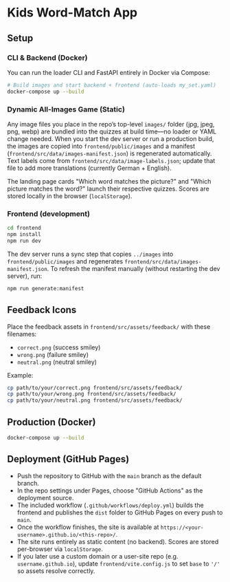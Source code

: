 # Kids Word-Match App

## Setup

### CLI & Backend (Docker)
You can run the loader CLI and FastAPI entirely in Docker via Compose:
```bash
# Build images and start backend + frontend (auto-loads my_set.yaml)
docker-compose up --build
```

### Dynamic All-Images Game (Static)

Any image files you place in the repo’s top-level `images/` folder (jpg, jpeg, png, webp) are bundled into the quizzes at build time—no loader or YAML change needed. When you start the dev server or run a production build, the images are copied into `frontend/public/images` and a manifest (`frontend/src/data/images-manifest.json`) is regenerated automatically. Text labels come from `frontend/src/data/image-labels.json`; update that file to add more translations (currently German + English).

The landing page cards "Which word matches the picture?" and "Which picture matches the word?" launch their respective quizzes. Scores are stored locally in the browser (`localStorage`).

### Frontend (development)
```bash
cd frontend
npm install
npm run dev
```

The dev server runs a sync step that copies `../images` into `frontend/public/images` and regenerates `frontend/src/data/images-manifest.json`. To refresh the manifest manually (without restarting the dev server), run:

```bash
npm run generate:manifest
```

## Feedback Icons

Place the feedback assets in `frontend/src/assets/feedback/` with these filenames:

- `correct.png` (success smiley)
- `wrong.png` (failure smiley)
- `neutral.png` (neutral smiley)

Example:
```bash
cp path/to/your/correct.png frontend/src/assets/feedback/
cp path/to/your/wrong.png frontend/src/assets/feedback/
cp path/to/your/neutral.png frontend/src/assets/feedback/
```

## Production (Docker)
```bash
docker-compose up --build
```

## Deployment (GitHub Pages)
- Push the repository to GitHub with the `main` branch as the default branch.
- In the repo settings under Pages, choose "GitHub Actions" as the deployment source.
- The included workflow (`.github/workflows/deploy.yml`) builds the frontend and publishes the `dist` folder to GitHub Pages on every push to `main`.
- Once the workflow finishes, the site is available at `https://<your-username>.github.io/<this-repo>/`.
- The site runs entirely as static content (no backend). Scores are stored per-browser via `localStorage`.
- If you later use a custom domain or a user-site repo (e.g. `username.github.io`), update `frontend/vite.config.js` to set `base` to `'/'` so assets resolve correctly.
